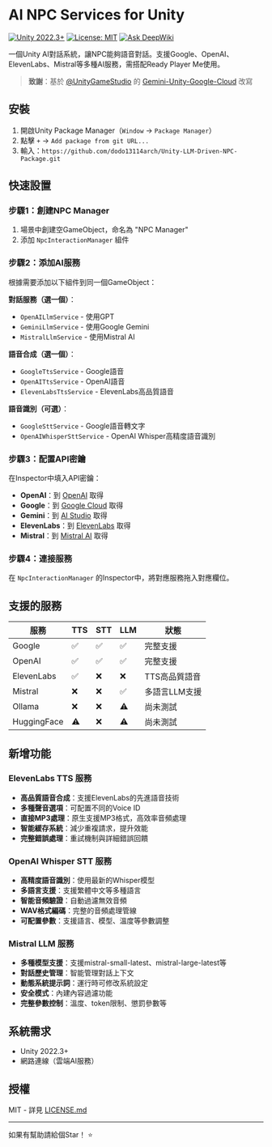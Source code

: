 # AI NPC Services for Unity

[![Unity 2022.3+](https://img.shields.io/badge/Unity-2022.3%2B-black.svg)](https://unity3d.com/get-unity/download)
[![License: MIT](https://img.shields.io/badge/License-MIT-yellow.svg)](https://opensource.org/licenses/MIT)
[![Ask DeepWiki](https://deepwiki.com/badge.svg)](https://deepwiki.com/dodo13114arch/Unity-LLM-Driven-NPC-Package)

一個Unity AI對話系統，讓NPC能夠語音對話。支援Google、OpenAI、ElevenLabs、Mistral等多種AI服務，需搭配Ready Player Me使用。

> **致謝**：基於 [@UnityGameStudio](https://github.com/UnityGameStudio) 的 [Gemini-Unity-Google-Cloud](https://github.com/UnityGameStudio/Gemini-Unity-Google-Cloud) 改寫

## 安裝

1. 開啟Unity Package Manager（`Window` → `Package Manager`）
2. 點擊 `+` → `Add package from git URL...`
3. 輸入：`https://github.com/dodo13114arch/Unity-LLM-Driven-NPC-Package.git`

## 快速設置

### 步驟1：創建NPC Manager
1. 場景中創建空GameObject，命名為 "NPC Manager"
2. 添加 `NpcInteractionManager` 組件

### 步驟2：添加AI服務
根據需要添加以下組件到同一個GameObject：

**對話服務（選一個）**：
- `OpenAILlmService` - 使用GPT
- `GeminiLlmService` - 使用Google Gemini
- `MistralLlmService` - 使用Mistral AI

**語音合成（選一個）**：
- `GoogleTtsService` - Google語音
- `OpenAITtsService` - OpenAI語音
- `ElevenLabsTtsService` - ElevenLabs高品質語音

**語音識別（可選）**：
- `GoogleSttService` - Google語音轉文字
- `OpenAIWhisperSttService` - OpenAI Whisper高精度語音識別

### 步驟3：配置API密鑰
在Inspector中填入API密鑰：
- **OpenAI**：到 [OpenAI](https://platform.openai.com/) 取得
- **Google**：到 [Google Cloud](https://console.cloud.google.com/) 取得
- **Gemini**：到 [AI Studio](https://aistudio.google.com/apikey) 取得
- **ElevenLabs**：到 [ElevenLabs](https://elevenlabs.io/) 取得
- **Mistral**：到 [Mistral AI](https://console.mistral.ai/) 取得

### 步驟4：連接服務
在 `NpcInteractionManager` 的Inspector中，將對應服務拖入對應欄位。

## 支援的服務

| 服務 | TTS | STT | LLM | 狀態 |
|------|-----|-----|-----|------|
| Google | ✅ | ✅ | ✅ | 完整支援 |
| OpenAI | ✅ | ✅ | ✅ | 完整支援 |
| ElevenLabs | ✅ | ❌ | ❌ | TTS高品質語音 |
| Mistral | ❌ | ❌ | ✅ | 多語言LLM支援 |
| Ollama | ❌ | ❌ | ⚠️ | 尚未測試 |
| HuggingFace | ⚠️ | ❌ | ⚠️ | 尚未測試 |

## 新增功能

### ElevenLabs TTS 服務
- **高品質語音合成**：支援ElevenLabs的先進語音技術
- **多種聲音選項**：可配置不同的Voice ID
- **直接MP3處理**：原生支援MP3格式，高效率音頻處理
- **智能緩存系統**：減少重複請求，提升效能
- **完整錯誤處理**：重試機制與詳細錯誤回饋

### OpenAI Whisper STT 服務
- **高精度語音識別**：使用最新的Whisper模型
- **多語言支援**：支援繁體中文等多種語言
- **智能音頻驗證**：自動過濾無效音頻
- **WAV格式編碼**：完整的音頻處理管線
- **可配置參數**：支援語言、模型、溫度等參數調整

### Mistral LLM 服務
- **多種模型支援**：支援mistral-small-latest、mistral-large-latest等
- **對話歷史管理**：智能管理對話上下文
- **動態系統提示詞**：運行時可修改系統設定
- **安全模式**：內建內容過濾功能
- **完整參數控制**：溫度、token限制、懲罰參數等

## 系統需求

- Unity 2022.3+
- 網路連線（雲端AI服務）

## 授權

MIT - 詳見 [LICENSE.md](LICENSE.md)

---

如果有幫助請給個Star！ ⭐ 